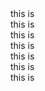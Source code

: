 <!DOCTYPE html>
<html lang="en">
<head>
  <title>Phoenix Game Studio</title>
  <meta charset="utf-8">
  <meta name="viewport" content="width=device-width, initial-scale=1">
  <link rel="stylesheet" href="https://maxcdn.bootstrapcdn.com/bootstrap/4.5.2/css/bootstrap.min.css">
  <script src="https://ajax.googleapis.com/ajax/libs/jquery/3.5.1/jquery.min.js"></script>
  <script src="https://cdnjs.cloudflare.com/ajax/libs/popper.js/1.16.0/umd/popper.min.js"></script>
  <script src="https://maxcdn.bootstrapcdn.com/bootstrap/4.5.2/js/bootstrap.min.js"></script>
</head>
<body>
  <div class="container">
    <div class="row">
    <div class="col-lg-2">this is <div>
    <div class="col-lg-2">this is <div>
    <div class="col-lg-2">this is <div>
    <div class="col-lg-2">this is <div>
    <div class="col-lg-2">this is <div>
    <div class="col-lg-2">this is <div>
    <div class="col-lg-2">this is <div>
    </div>  
  </div>  

</body>
</html>


